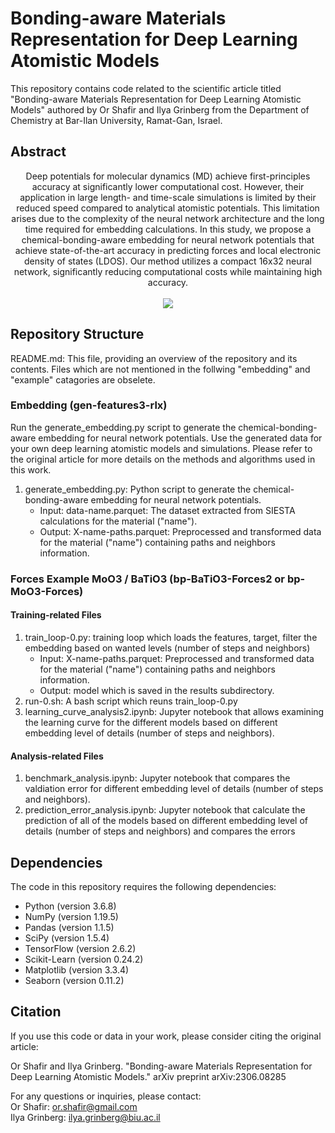 # Bonding-aware Materials Representation for Deep Learning Atomistic Models
This repository contains code related to the scientific article titled "Bonding-aware Materials Representation for Deep Learning Atomistic Models" authored by Or Shafir and Ilya Grinberg from the Department of Chemistry at Bar-Ilan University, Ramat-Gan, Israel.

## Abstract
<p align="center">
   Deep potentials for molecular dynamics (MD) achieve first-principles accuracy at significantly lower computational cost. However, their application in large length- and time-scale simulations is limited by their reduced speed compared to analytical atomistic potentials. This limitation arises due to the complexity of the neural network architecture and the long time required for embedding calculations. In this study, we propose a chemical-bonding-aware embedding for neural network potentials that achieve state-of-the-art accuracy in predicting forces and local electronic density of states (LDOS). Our method utilizes a compact 16x32 neural network, significantly reducing computational costs while maintaining high accuracy.<br><br>
   <img src=https://github.com/orsha1/moments-representation/assets/63854028/42b0397a-edb3-4327-a6f5-50945f7f02a7 /> 
</p>

## Repository Structure
README.md: This file, providing an overview of the repository and its contents.
Files which are not mentioned in the follwing "embedding" and "example" catagories are obselete.

### Embedding (gen-features3-rlx)

Run the generate_embedding.py script to generate the chemical-bonding-aware embedding for neural network potentials.
Use the generated data for your own deep learning atomistic models and simulations.
Please refer to the original article for more details on the methods and algorithms used in this work.

1. generate_embedding.py: Python script to generate the chemical-bonding-aware embedding for neural network potentials.<br>
   - Input: data-name.parquet: The dataset extracted from SIESTA calculations for the material ("name").<br>
   - Output: X-name-paths.parquet: Preprocessed and transformed data for the material ("name") containing paths and neighbors information.<br>

### Forces Example MoO3 / BaTiO3 (bp-BaTiO3-Forces2 or bp-MoO3-Forces)

#### Training-related Files
1. train_loop-0.py: training loop which loads the features, target, filter the embedding based on wanted levels (number of steps and neighbors)
   - Input: X-name-paths.parquet: Preprocessed and transformed data for the material ("name") containing paths and neighbors information.<br>
   - Output: model which is saved in the results subdirectory.
2. run-0.sh: A bash script which reuns train_loop-0.py
3. learning_curve_analysis2.ipynb:  Jupyter notebook that allows examining the learning curve for the different models based on different embedding level of details (number of steps and neighbors).<br>

#### Analysis-related Files
1. benchmark_analysis.ipynb: Jupyter notebook that compares the valdiation error for different embedding level of details (number of steps and neighbors). <br>
2. prediction_error_analysis.ipynb:  Jupyter notebook that calculate the prediction of all of the models based on different embedding level of details (number of steps and neighbors) and compares the errors <br>


## Dependencies
The code in this repository requires the following dependencies:
 - Python (version 3.6.8)<br>
 - NumPy (version 1.19.5)<br>
 - Pandas (version 1.1.5)<br>
 - SciPy (version 1.5.4)<br>
 - TensorFlow (version 2.6.2)<br>
 - Scikit-Learn (version 0.24.2)<br>
 - Matplotlib (version 3.3.4)<br>
 - Seaborn (version 0.11.2)<br>

## Citation
If you use this code or data in your work, please consider citing the original article:

Or Shafir and Ilya Grinberg. "Bonding-aware Materials Representation for Deep Learning Atomistic Models." arXiv preprint arXiv:2306.08285

For any questions or inquiries, please contact:<br>
Or Shafir: or.shafir@gmail.com<br>
Ilya Grinberg: ilya.grinberg@biu.ac.il<br>
